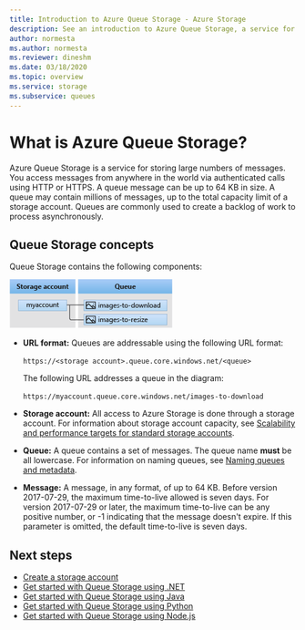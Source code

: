 ```yaml
---
title: Introduction to Azure Queue Storage - Azure Storage
description: See an introduction to Azure Queue Storage, a service for storing large numbers of messages. A Queue Storage service contains a URL format, storage account, queue, and message.
author: normesta
ms.author: normesta
ms.reviewer: dineshm
ms.date: 03/18/2020
ms.topic: overview
ms.service: storage
ms.subservice: queues
---
```


# What is Azure Queue Storage?

Azure Queue Storage is a service for storing large numbers of messages. You access messages from anywhere in the world via authenticated calls using HTTP or HTTPS. A queue message can be up to 64 KB in size. A queue may contain millions of messages, up to the total capacity limit of a storage account. Queues are commonly used to create a backlog of work to process asynchronously.

## Queue Storage concepts

Queue Storage contains the following components:

![Diagram showing the relationship between a storage account, queues, and messages.](./media/storage-queues-introduction/queue1.png)

- **URL format:** Queues are addressable using the following URL format:

  `https://<storage account>.queue.core.windows.net/<queue>`

  The following URL addresses a queue in the diagram:

  `https://myaccount.queue.core.windows.net/images-to-download`

- **Storage account:** All access to Azure Storage is done through a storage account. For information about storage account capacity, see [Scalability and performance targets for standard storage accounts](../common/scalability-targets-standard-account.md?toc=/azure/storage/queues/toc.json).

- **Queue:** A queue contains a set of messages. The queue name **must** be all lowercase. For information on naming queues, see [Naming queues and metadata](/rest/api/storageservices/naming-queues-and-metadata).

- **Message:** A message, in any format, of up to 64 KB. Before version 2017-07-29, the maximum time-to-live allowed is seven days. For version 2017-07-29 or later, the maximum time-to-live can be any positive number, or -1 indicating that the message doesn't expire. If this parameter is omitted, the default time-to-live is seven days.

## Next steps

- [Create a storage account](../common/storage-account-create.md?toc=/azure/storage/queues/toc.json)
- [Get started with Queue Storage using .NET](storage-dotnet-how-to-use-queues.md)
- [Get started with Queue Storage using Java](storage-java-how-to-use-queue-storage.md)
- [Get started with Queue Storage using Python](storage-python-how-to-use-queue-storage.md)
- [Get started with Queue Storage using Node.js](storage-nodejs-how-to-use-queues.md)
